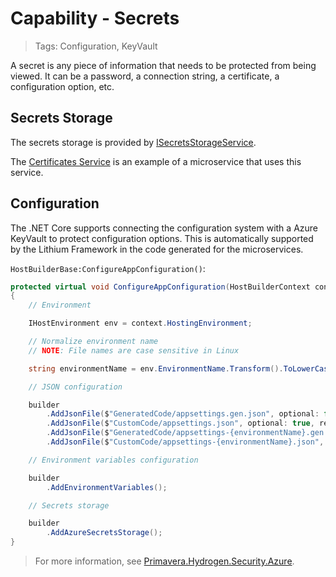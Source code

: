 # Capability - Secrets

> Tags: Configuration, KeyVault

A secret is any piece of information that needs to be protected from being viewed. It can be a password, a connection string, a certificate, a configuration option, etc.

## Secrets Storage

The secrets storage is provided by [ISecretsStorageService](../ref/hydrogen-2.0/Security.Abstractions.md).

The [Certificates Service](../dir/common/README.md) is an example of a microservice that uses this service.

## Configuration

The .NET Core supports connecting the configuration system with a Azure KeyVault to protect configuration options. This is automatically supported by the Lithium Framework in the code generated for the microservices.

`HostBuilderBase:ConfigureAppConfiguration()`:

```csharp
protected virtual void ConfigureAppConfiguration(HostBuilderContext context, IConfigurationBuilder builder)
{
    // Environment

    IHostEnvironment env = context.HostingEnvironment;

    // Normalize environment name
    // NOTE: File names are case sensitive in Linux

    string environmentName = env.EnvironmentName.Transform().ToLowerCase();

    // JSON configuration

    builder
        .AddJsonFile($"GeneratedCode/appsettings.gen.json", optional: false, reloadOnChange: true)
        .AddJsonFile($"CustomCode/appsettings.json", optional: true, reloadOnChange: true)
        .AddJsonFile($"GeneratedCode/appsettings-{environmentName}.gen.json", optional: true, reloadOnChange: true)
        .AddJsonFile($"CustomCode/appsettings-{environmentName}.json", optional: true, reloadOnChange: true);

    // Environment variables configuration

    builder
        .AddEnvironmentVariables();

    // Secrets storage

    builder
        .AddAzureSecretsStorage();
}
```

> For more information, see [Primavera.Hydrogen.Security.Azure](../ref/hydrogen-2.0/Security.Azure.md).